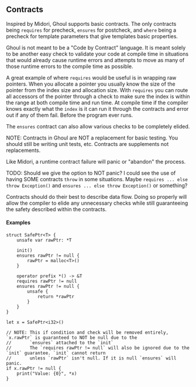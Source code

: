 ## Contracts
Inspired by Midori, Ghoul supports basic contracts. The only contracts being `requires` for precheck, `ensures` for 
postcheck, and `where` being a precheck for template parameters that give templates basic properties.

Ghoul is not meant to be a "Code by Contract" language. It is meant solely to be another easy check to validate your 
code at compile time in situations that would already cause runtime errors and attempts to move as many of those 
runtime errors to the compile time as possible.

A great example of where `requires` would be useful is in wrapping raw pointers. When you allocate a pointer you 
usually know the size of the pointer from the index size and allocation size. With `requires` you can route all 
accessors of the pointer through a check to make sure the index is within the range at both compile time and run time. 
At compile time if the compiler knows exactly what the `index` is it can run it through the contracts and error out if 
any of them fail. Before the program ever runs.

The `ensures` contract can also allow various checks to be completely elided.

NOTE: Contracts in Ghoul are NOT a replacement for basic testing. You should still be writing unit tests, etc. 
      Contracts are supplements not replacements.

Like Midori, a runtime contract failure will panic or "abandon" the process.

TODO: Should we give the option to NOT panic? I could see the use of having SOME contracts `throw` in some situations.
      Maybe `requires ... else throw Exception()` and `ensures ... else throw Exception()` or something?

Contracts should do their best to describe data flow. Doing so properly will allow the compiler to elide any 
unnecessary checks while still guaranteeing the safety described within the contracts.

#### Examples
    
    struct SafePtr<T> {
        unsafe var rawPtr: *T
        
        init()
        ensures rawPtr != null {
            rawPtr = malloc<T>()
        }
        
        operator prefix *() -> &T
        requires rawPtr != null
        ensures rawPtr != null {
            unsafe {
                return *rawPtr
            } 
        }
    }
    
    let x = SafePtr<i32>()
    
    // NOTE: This if condition and check will be removed entirely, `x.rawPtr` is guaranteed to NOT be null due to the 
    //       `ensures` attached to the `init`
    //       The `requires rawPtr != null` will also be ignored due to the `init` guarantee. `init` cannot return 
    //       unless `rawPtr` isn't null. If it is null `ensures` will panic.
    if x.rawPtr != null {
        print("Value: {0}", *x)
    }
    
